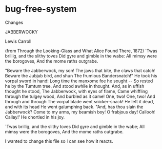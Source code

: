 # bug-free-system

Changes

JABBERWOCKY

Lewis Carroll

(from Through the Looking-Glass and What Alice Found There, 1872)
`Twas brillig, and the slithy toves
  Did gyre and gimble in the wabe:
All mimsy were the borogoves,
  And the mome raths outgrabe.

"Beware the Jabberwock, my son!
  The jaws that bite, the claws that catch!
Beware the Jubjub bird, and shun
  The frumious Bandersnatch!"
He took his vorpal sword in hand:
  Long time the manxome foe he sought --
So rested he by the Tumtum tree,
  And stood awhile in thought.
And, as in uffish thought he stood,
  The Jabberwock, with eyes of flame,
Came whiffling through the tulgey wood,
  And burbled as it came!
One, two! One, two! And through and through
  The vorpal blade went snicker-snack!
He left it dead, and with its head
  He went galumphing back.
"And, has thou slain the Jabberwock?
  Come to my arms, my beamish boy!
O frabjous day! Callooh! Callay!'
  He chortled in his joy.

`Twas brillig, and the slithy toves
  Did gyre and gimble in the wabe;
All mimsy were the borogoves,
  And the mome raths outgrabe.
  
  I wanted to change this file so I can see how it reacts.
